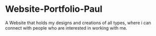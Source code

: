 # Website-Portfolio-Paul
A Website that holds my designs and creations of all types, where i can connect with people who are interested in working with me.
